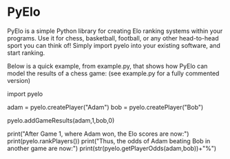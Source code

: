 # PyElo
PyElo is a simple Python library for creating Elo ranking systems within your programs. Use it for chess, basketball, football, or any other head-to-head sport you can think of! Simply import pyelo into your existing software, and start ranking.

Below is a quick example, from example.py, that shows how PyElo can model the results of a chess game:
(see example.py for a fully commented version)

import pyelo

adam = pyelo.createPlayer("Adam")
bob = pyelo.createPlayer("Bob")

pyelo.addGameResults(adam,1,bob,0)

print("After Game 1, where Adam won, the Elo scores are now:")
print(pyelo.rankPlayers())
print("Thus, the odds of Adam beating Bob in another game are now:")
print(str(pyelo.getPlayerOdds(adam,bob))+"%")
    
